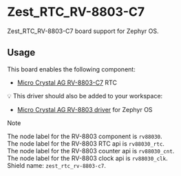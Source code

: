 # Zest_RTC_RV-8803-C7

Zest_RTC_RV-8803-C7 board support for Zephyr OS.

## Usage

This board enables the following component:

- [Micro Crystal AG RV-8803-C7](https://www.microcrystal.com/en/products/real-time-clock-rtc-modules/rv-8803-c7/) RTC

💡 This driver should also be added to your workspace:

- [Micro Crystal AG RV-8803 driver](https://github.com/catie-aq/zephyr_microcrystal-rv8803) for Zephyr OS

> [!NOTE]
> The node label for the RV-8803 component is `rv88030`. \
> The node label for the RV-8803 RTC api is `rv88030_rtc`. \
> The node label for the RV-8803 counter api is `rv88030_cnt`. \
> The node label for the RV-8803 clock api is `rv88030_clk`. \
> Shield name: `zest_rtc_rv-8803-c7`.
